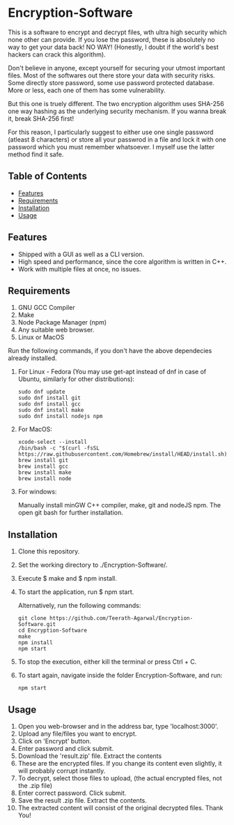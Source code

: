 # Encryption-Software
This is a software to encrypt and decrypt files, wth ultra high security which none other can provide. If you lose the password, these is absolutely no way to get your data back! NO WAY! (Honestly, I doubt if the world's best hackers can crack this algorithm).

Don't believe in anyone, except yourself for securing your utmost important files. Most of the softwares out there store your data with security risks. Some directly store password, some use password protected database. More or less, each one of them has some vulnerability.

But this one is truely different. The two encryption algorithm uses SHA-256 one way hashing as the underlying security mechanism. If you wanna break it, break SHA-256 first!

For this reason, I particularly suggest to either use one single password (atleast 8 characters) or store all your passwrod in a file and lock it with one password which you must remember whatsoever. I myself use the latter method find it safe.

## Table of Contents

- [Features](#features)
- [Requirements](#requirements)
- [Installation](#installation)
- [Usage](#usage)

## Features

- Shipped with a GUI as well as a CLI version.
- High speed and performance, since the core algorithm is written in C++.
- Work with multiple files at once, no issues.

## Requirements

1. GNU GCC Compiler
2. Make
4. Node Package Manager (npm)
5. Any suitable web browser.
6. Linux or MacOS

Run the following commands, if you don't have the above dependecies already installed.
1. For Linux - Fedora (You may use get-apt instead of dnf in case of Ubuntu, similarly for other distributions):
   ```shell
   sudo dnf update
   sudo dnf install git
   sudo dnf install gcc
   sudo dnf install make
   sudo dnf install nodejs npm
   ```
2. For MacOS:
   ```shell
   xcode-select --install
   /bin/bash -c "$(curl -fsSL https://raw.githubusercontent.com/Homebrew/install/HEAD/install.sh)"
   brew install git
   brew install gcc
   brew install make
   brew install node
   ```
3. For windows:
   
   Manually install minGW C++ compiler, make, git and nodeJS npm.
   The open git bash for further installation.

   
## Installation

1. Clone this repository.
2. Set the working directory to ./Encryption-Software/.
3. Execute $ make and $ npm install.
4. To start the application, run $ npm start.

     Alternatively, run the following commands:
     ```shell
     git clone https://github.com/Teerath-Agarwal/Encryption-Software.git
     cd Encryption-Software
     make
     npm install
     npm start
     ```

5. To stop the execution, either kill the terminal or press Ctrl + C.
6. To start again, navigate inside the folder Encryption-Software, and run:
   ```shell
   npm start
   ```

## Usage

1. Open you web-browser and in the address bar, type 'localhost:3000'.
2. Upload any file/files you want to encrypt.
3. Click on 'Encrypt' button.
4. Enter password and click submit.
5. Download the 'result.zip' file. Extract the contents
6. These are the encrypted files. If you change its content even slightly, it will probably corrupt instantly.
7. To decrypt, select those files to upload, (the actual encrypted files, not the .zip file)
8. Enter correct password. Click submit.
9. Save the result .zip file. Extract the contents.
10. The extracted content will consist of the original decrypted files. Thank You!
